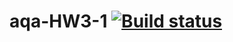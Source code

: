 # aqa-HW3-1 [![Build status](https://ci.appveyor.com/api/projects/status/w8383uefc9oaipiu?svg=true)](https://ci.appveyor.com/project/LidiiaBogdanova/aqa-hw3-1)